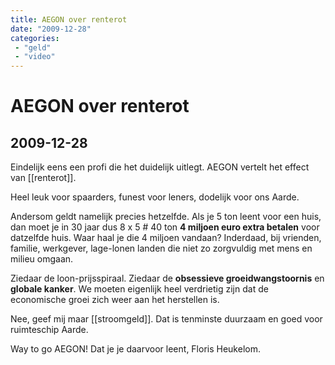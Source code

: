```yaml
---
title: AEGON over renterot
date: "2009-12-28"
categories:
 - "geld"
 - "video"
---
```

# AEGON over renterot
## 2009-12-28

Eindelijk eens een profi die het duidelijk uitlegt. AEGON vertelt het effect van [[renterot]].

Heel leuk voor spaarders, funest voor leners, dodelijk voor ons Aarde.

Andersom geldt namelijk precies hetzelfde. Als je 5 ton leent voor een huis, dan moet je in 30 jaar dus 8 x 5 #  40 ton
 **4 miljoen euro extra betalen** voor datzelfde huis. Waar haal je die 4 miljoen vandaan? Inderdaad, bij vrienden, familie, werkgever, lage-lonen landen die niet zo zorgvuldig met mens en milieu omgaan.

Ziedaar de loon-prijsspiraal. Ziedaar de **obsessieve groeidwangstoornis** en **globale kanker**. We moeten eigenlijk heel verdrietig zijn dat de economische groei zich weer aan het herstellen is.

Nee, geef mij maar [[stroomgeld]]. Dat is tenminste duurzaam en goed voor ruimteschip Aarde.

Way to go AEGON! Dat je je daarvoor leent, Floris Heukelom.
